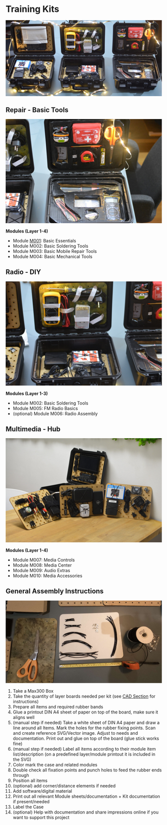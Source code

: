 # Training Kits

![](../assets/kits/Multimedia-Radio-Repair-2.jpg)

## Repair - Basic Tools

![](../assets/kits/Repair-Basic-Tools-1.jpg)

**Modules (Layer 1-4)**

- Module [M001](M001.md): Basic Essentials
- Module M002: Basic Soldering Tools
- Module M003: Basic Mobile Repair Tools
- Module M004: Basic Mechanical Tools

## Radio - DIY

![](../assets/kits/Radio-DIY-1.jpg)

**Modules (Layer 1-3)**

- Module M002: Basic Soldering Tools
- Module M005: FM Radio Basics
- (optional) Module M006: Radio Assembly

## Multimedia - Hub

![](../assets/kits/Multimedia-1.jpg)

**Modules (Layer 1-4)**

- Module M007: Media Controls
- Module M008: Media Center
- Module M009: Audio Extras
- Module M010: Media Accessories

## General Assembly Instructions

![](../assets/rubber-packing.JPG)

1. Take a Max300 Box
2. Take the quantity of layer boards needed per kit (see [CAD Section](CAD) for instructions)
3. Prepare all items and required rubber bands
4. Glue a printout DIN A4 sheet of paper on top of the board, make sure it aligns well
5. (manual step if needed) Take a white sheet of DIN A4 paper and draw a line around all Items. Mark the holes for the rubber fixing points. Scan and create reference SVG/Vector image. Adjust to needs and documentation. Print out and glue on top of the board (glue stick works fine)
6. (manual step if needed) Label all items according to their module item list/description (on a predefined layer/module printout it is included in the SVG)
7. Color mark the case and related modules
8. Double check all fixation points and punch holes to feed the rubber ends through
9. Position all items
10. (optional) add corner/distance elements if needed
11. Add software/digital material
12. Print out all relevant Module sheets/documentation + Kit documentation if present/needed
13. Label the Case 
14. (optional) Help with documentation and share impressions online if you want to support this project